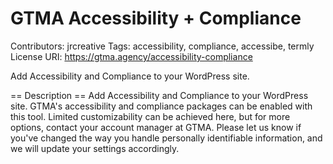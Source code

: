 # GTMA Accessibility + Compliance

Contributors: jrcreative
Tags: accessibility, compliance, accessibe, termly
License URI: https://gtma.agency/accessibility-compliance

Add Accessibility and Compliance to your WordPress site.

== Description ==
Add Accessibility and Compliance to your WordPress site. GTMA\'s accessibility and compliance packages can be enabled with this tool. Limited customizability can be achieved here, but for more options, contact your account manager at GTMA. Please let us know if you\'ve changed the way you handle personally identifiable information, and we will update your settings accordingly.
